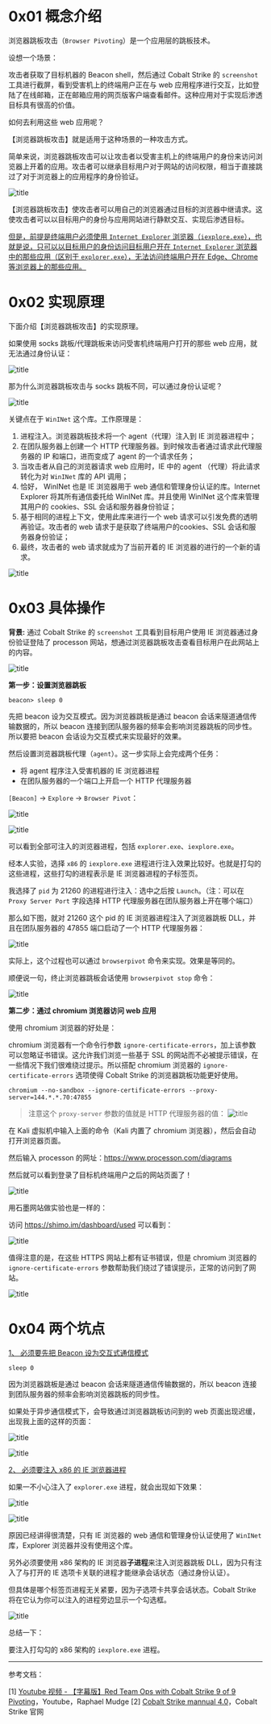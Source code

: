 # 0x01 概念介绍

浏览器跳板攻击（`Browser Pivoting`）是一个应用层的跳板技术。

设想一个场景：

攻击者获取了目标机器的 Beacon shell，然后通过 Cobalt Strike 的 `screenshot` 工具进行截屏，看到受害机上的终端用户正在与 web 应用程序进行交互，比如登陆了在线邮箱，正在邮箱应用的网页版客户端查看邮件。这种应用对于实现后渗透目标具有很高的价值。

如何去利用这些 web 应用呢？

【浏览器跳板攻击】就是适用于这种场景的一种攻击方式。

简单来说，浏览器跳板攻击可以让攻击者以受害主机上的终端用户的身份来访问浏览器上开着的应用。攻击者可以继承目标用户对于网站的访问权限，相当于直接跳过了对于浏览器上的应用程序的身份验证。


![title](https://leanote.com/api/file/getImage?fileId=5e369b88ab64417712006329)


【浏览器跳板攻击】使攻击者可以用自己的浏览器通过目标的浏览器中继请求。这使攻击者可以以目标用户的身份与应用网站进行静默交互、实现后渗透目标。

<u>但是，前提是终端用户必须使用 `Internet Explorer` 浏览器（`iexplore.exe`），也就是说，只可以以目标用户的身份访问目标用户开在 `Internet Explorer` 浏览器中的那些应用（区别于 `explorer.exe`），无法访问终端用户开在 Edge、Chrome 等浏览器上的那些应用。</u>


# 0x02 实现原理

下面介绍【浏览器跳板攻击】的实现原理。

如果使用 socks 跳板/代理跳板来访问受害机终端用户打开的那些 web 应用，就无法通过身份认证：

![title](https://leanote.com/api/file/getImage?fileId=5e36a80bab64417712006557)

那为什么浏览器跳板攻击与 socks 跳板不同，可以通过身份认证呢？

![title](https://leanote.com/api/file/getImage?fileId=5e36bf5cab6441771200698f)


关键点在于 `WinINet` 这个库。工作原理是：

1. 进程注入。浏览器跳板技术将一个 agent（代理）注入到 IE 浏览器进程中；
2. 在团队服务器上创建一个 HTTP 代理服务器。到时候攻击者通过请求此代理服务器的 IP 和端口，进而变成了 agent 的一个请求任务；
3. 当攻击者从自己的浏览器请求 web 应用时，IE 中的 agent （代理）将此请求转化为对 `WinINet` 库的 API 调用；
4. 恰好， WinINet 也是 IE 浏览器用于 web 通信和管理身份认证的库。Internet Explorer 将其所有通信委托给 WinINet 库。并且使用 WinINet 这个库来管理其用户的 cookies、SSL 会话和服务器身份验证；
5. 基于相同的进程上下文，使用此库来进行一个 web 请求可以引发免费的透明再验证。攻击者的 web 请求于是获取了终端用户的cookies、SSL 会话和服务器身份验证；
6. 最终，攻击者的 web 请求就成为了当前开着的 IE 浏览器的进行的一个新的请求。

![title](https://leanote.com/api/file/getImage?fileId=5e36ef48ab644175150072a0)

# 0x03 具体操作

**背景:** 通过 Cobalt Strike 的 `screenshot` 工具看到目标用户使用 IE 浏览器通过身份验证登陆了 processon 网站，想通过浏览器跳板攻击查看目标用户在此网站上的内容。

![title](https://leanote.com/api/file/getImage?fileId=5e36ec85ab6441771200725d)

**第一步：设置浏览器跳板**

```
beacon> sleep 0
```

先把 beacon 设为交互模式。因为浏览器跳板是通过 beacon 会话来隧道通信传输数据的，所以 beacon 连接到团队服务器的频率会影响浏览器跳板的同步性。所以要把 beacon 会话设为交互模式来实现最好的效果。

然后设置浏览器跳板代理（`agent`）。这一步实际上会完成两个任务：

- 将 agent 程序注入受害机器的 IE 浏览器进程
- 在团队服务器的一个端口上开启一个 HTTP 代理服务器

`[Beacon]` → `Explore` → `Browser Pivot`：

![title](https://leanote.com/api/file/getImage?fileId=5e36f292ab6441751500733b)

![title](https://leanote.com/api/file/getImage?fileId=5e36f342ab6441771200738b)

可以看到全部可注入的浏览器进程，包括 `explorer.exe`、`iexplore.exe`。

经本人实验，选择 `x86` 的 `iexplore.exe` 进程进行注入效果比较好。也就是打勾的这些进程，这些打勾的进程表示是 IE 浏览器进程的子标签页。

我选择了 `pid` 为 21260 的进程进行注入：选中之后按 `Launch`。（注：可以在 `Proxy Server Port` 字段选择 HTTP 代理服务器在团队服务器上开在哪个端口）

那么如下图，就对 21260 这个 pid 的 IE 浏览器进程注入了浏览器跳板 DLL，并且在团队服务器的 47855 端口启动了一个 HTTP 代理服务器：

![title](https://leanote.com/api/file/getImage?fileId=5e36f552ab644177120073e5)

实际上，这个过程也可以通过 `browserpivot` 命令来实现。效果是等同的。

顺便说一句，终止浏览器跳板会话使用 `browserpivot stop` 命令：

![title](https://leanote.com/api/file/getImage?fileId=5e37024dab6441771200763f)


**第二步：通过 chromium 浏览器访问 web 应用**

使用 chromium 浏览器的好处是：

chromium 浏览器有一个命令行参数 `ignore-certificate-errors`，加上该参数可以忽略证书错误。这允许我们浏览一些基于 SSL 的网站而不必被提示错误，在一些情况下我们很难绕过提示。所以搭配 chromium 浏览器的 `ignore-certificate-errors` 选项使得 Cobalt Strike 的浏览器跳板功能更好使用。

```
chromium --no-sandbox --ignore-certificate-errors --proxy-server=144.*.*.70:47855
```

> 注意这个 `proxy-server` 参数的值就是 HTTP 代理服务器的值：
![title](https://leanote.com/api/file/getImage?fileId=5e36f552ab644177120073e5)

在 Kali 虚拟机中输入上面的命令（Kali 内置了 chromium 浏览器），然后会自动打开浏览器页面。

然后输入 processon 的网址：https://www.processon.com/diagrams

然后就可以看到登录了目标机终端用户之后的网站页面了！

![title](https://leanote.com/api/file/getImage?fileId=5e36fa96ab644175150074a0)

用石墨网站做实验也是一样的：

访问 https://shimo.im/dashboard/used 可以看到：

![title](https://leanote.com/api/file/getImage?fileId=5e36fadbab644177120074ed)


值得注意的是，在这些 HTTPS 网站上都有证书错误，但是 chromium 浏览器的 `ignore-certificate-errors` 参数帮助我们绕过了错误提示，正常的访问到了网站。

![title](https://leanote.com/api/file/getImage?fileId=5e36fb30ab644177120074f9)


# 0x04 两个坑点

<u>1、 必须要先把 Beacon 设为交互式通信模式</u>

```
sleep 0
```

因为浏览器跳板是通过 beacon 会话来隧道通信传输数据的，所以 beacon 连接到团队服务器的频率会影响浏览器跳板的同步性。

如果处于异步通信模式下，会导致通过浏览器跳板访问到的 web 页面出现迟缓，出现我上面的这样的页面：

![title](https://leanote.com/api/file/getImage?fileId=5e36fa96ab644175150074a0)


![title](https://leanote.com/api/file/getImage?fileId=5e36fadbab644177120074ed)

<u>2、 必须要注入 x86 的 IE 浏览器进程</u>

如果一不小心注入了 `explorer.exe` 进程，就会出现如下效果：

![title](https://leanote.com/api/file/getImage?fileId=5e36fcebab6441751500750c)

![title](https://leanote.com/api/file/getImage?fileId=5e36fd37ab6441751500751a)

原因已经讲得很清楚，只有 IE 浏览器的 web 通信和管理身份认证使用了 `WinINet` 库，Explorer 浏览器并没有使用这个库。

另外必须要使用 x86 架构的 IE 浏览器**子进程**来注入浏览器跳板 DLL，因为只有注入了与打开的 IE 选项卡关联的进程才能继承会话状态（通过身份认证）。

但具体是哪个标签页进程无关紧要，因为子选项卡共享会话状态。Cobalt Strike 将在它认为你可以注入的进程旁边显示一个勾选框。

![title](https://leanote.com/api/file/getImage?fileId=5e368473ab64417515005efb)


总结一下：

要注入打勾勾的 x86 架构的 `iexplore.exe` 进程。

-------------------

参考文档：

[1] [Youtube 视频 - 【字幕版】Red Team Ops with Cobalt Strike 9 of 9 Pivoting](https://www.youtube.com/watch?v=T6JOzXmpmZw&list=PLC0e6z60AM2Gqimz0kFiLBp5cCnCQGoud&index=9)，Youtube，Raphael Mudge
[2] [Cobalt Strike mannual 4.0](https://www.cobaltstrike.com/downloads/csmanual40.pdf)，Cobalt Strike 官网
